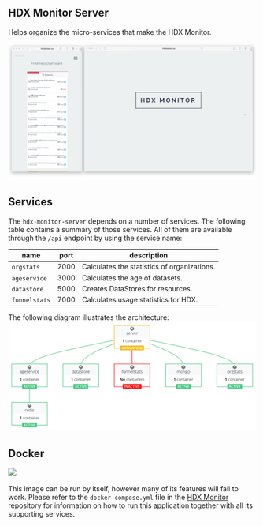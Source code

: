 ## HDX Monitor Server
Helps organize the micro-services that make the HDX Monitor.

![Screengrab v.0.1.0](screengrab.png)

## Services
The `hdx-monitor-server` depends on a number of services. The following table contains a summary of those services. All of them are available through the `/api` endpoint by using the service name:

| name           | port | description                                 |
|----------------|------|---------------------------------------------|
| `orgstats`     | 2000 | Calculates the statistics of organizations. |
| `ageservice`   | 3000 | Calculates the age of datasets.             |
| `datastore`    | 5000 | Creates DataStores for resources.           |
| `funnelstats`  | 7000 | Calculates usage statistics for HDX.        |

The following diagram illustrates the architecture:
![Architecture Sketch](architecture.png)

## Docker
[![](https://badge.imagelayers.io/luiscape/hdx-monitor-server:latest.svg)](https://imagelayers.io/?images=luiscape/hdx-monitor-server:latest 'Get your own badge on imagelayers.io')

This image can be run by itself, however many of its features will fail to work. Please refer to the `docker-compose.yml` file in the [HDX Monitor](https://github.com/luiscape/hdx-monitor) repository for information on how to run this application together with all its supporting services.
